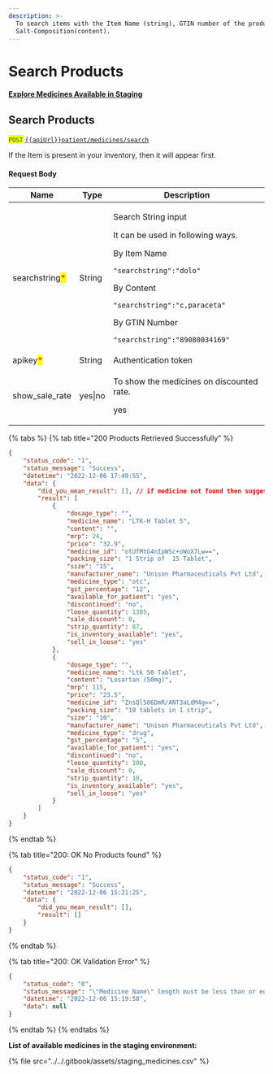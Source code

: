 ```yaml
---
description: >-
  To search items with the Item Name (string), GTIN number of the product, or
  Salt-Composition(content).
---
```


# Search Products

#### [Explore Medicines Available in Staging](../../getting-started-with-evitalrx.md#explore-medicines-available-in-staging)

## Search Products

<mark style="color:green;">`POST`</mark>  [`{{apiUrl}}patient/medicines/search`](https://api.evitalrx.in/v1/patient/medicines/search)

If the Item is present in your inventory, then it will appear first.

#### Request Body

| Name                                           | Type    | Description                                                                                                                                                                                                                                                                       |
| ---------------------------------------------- | ------- | --------------------------------------------------------------------------------------------------------------------------------------------------------------------------------------------------------------------------------------------------------------------------------- |
| searchstring<mark style="color:red;">\*</mark> | String  | <p>Search String input</p><p>It can be used in following ways.</p><p>By Item Name</p><p><code>"searchstring":"dolo"</code></p><p></p><p>By Content</p><p><code>"searchstring":"c,paraceta"</code></p><p></p><p>By GTIN Number</p><p><code>"searchstring":"89080034169"</code></p> |
| apikey<mark style="color:red;">\*</mark>       | String  | Authentication token                                                                                                                                                                                                                                                              |
| show\_sale\_rate                               | yes\|no | <p>To show the medicines on discounted rate. </p><p></p><p>yes | price = mrp - discount</p><p></p><p>no | price = mrp</p><p></p><p>Default: no</p>                                                                                                                                |

{% tabs %}
{% tab title="200 Products Retrieved Successfully" %}
```json
{
    "status_code": "1",
    "status_message": "Success",
    "datetime": "2022-12-06 17:49:55",
    "data": {
        "did_you_mean_result": [], // if medicine not found then suggestions
        "result": [
            {
                "dosage_type": "",
                "medicine_name": "LTK-H Tablet 5",
                "content": "",
                "mrp": 24,
                "price": "32.9",
                "medicine_id": "otUfMtG4nIpWSc+oWoX7Lw==",
                "packing_size": "1 Strip of  15 Tablet",
                "size": "15",
                "manufacturer_name": "Unison Pharmaceuticals Pvt Ltd",
                "medicine_type": "otc",
                "gst_percentage": "12",
                "available_for_patient": "yes",
                "discontinued": "no",
                "loose_quantity": 1305,
                "sale_discount": 0,
                "strip_quantity": 87,
                "is_inventory_available": "yes",
                "sell_in_loose": "yes"
            },
            {
                "dosage_type": "",
                "medicine_name": "Ltk 50 Tablet",
                "content": "Losartan (50mg)",
                "mrp": 115,
                "price": "23.5",
                "medicine_id": "ZnsQl586DmR/ANT3aLdM4g==",
                "packing_size": "10 tablets in 1 strip",
                "size": "10",
                "manufacturer_name": "Unison Pharmaceuticals Pvt Ltd",
                "medicine_type": "drug",
                "gst_percentage": "5",
                "available_for_patient": "yes",
                "discontinued": "no",
                "loose_quantity": 100,
                "sale_discount": 0,
                "strip_quantity": 10,
                "is_inventory_available": "yes",
                "sell_in_loose": "yes"
            }
        ]
    }
}
```
{% endtab %}

{% tab title="200: OK No Products found" %}
```json
{
    "status_code": "1",
    "status_message": "Success",
    "datetime": "2022-12-06 15:21:25",
    "data": {
        "did_you_mean_result": [],
        "result": []
    }
}
```
{% endtab %}

{% tab title="200: OK Validation Error" %}
```json
{
    "status_code": "0",
    "status_message": "\"Medicine Name\" length must be less than or equal to 20 characters long",
    "datetime": "2022-12-06 15:19:58",
    "data": null
}
```
{% endtab %}
{% endtabs %}

**List of available medicines in the staging environment:**

{% file src="../../.gitbook/assets/staging_medicines.csv" %}
